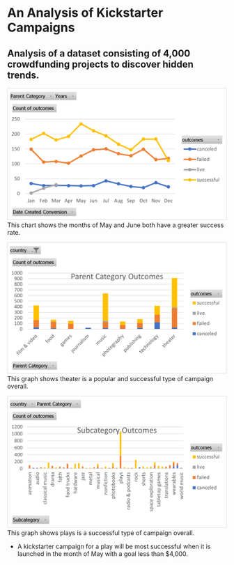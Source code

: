 # An Analysis of Kickstarter Campaigns

## Analysis of a dataset consisting of 4,000 crowdfunding projects to discover hidden trends.

![Outcomes_Based on_Launch_Date](https://github.com/LLeyva-bot/Kickstarter_Analysis/blob/main/Outcomes_Based%20on_Launch_Date.png)
This chart shows the months of May and June both have a greater success rate.

![ParentCategory_Outcomes](https://github.com/LLeyva-bot/Kickstarter_Analysis/blob/main/ParentCategory%20_Outcomes.png)
This graph shows theater is a popular and successful type of campaign overall.

![SubCategory_Outcomes](https://github.com/LLeyva-bot/Kickstarter_Analysis/blob/main/SubCategory_Outcomes.png)
This graph shows plays is a successful type of campaign overall.

- A kickstarter campaign for a play will be most successful when it is launched in the month of May with a goal less than $4,000.
